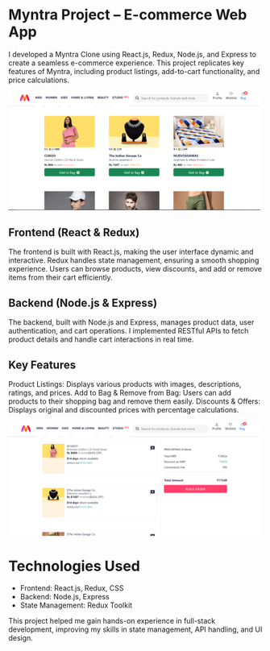 # Myntra Project – E-commerce Web App

I developed a Myntra Clone using React.js, Redux, Node.js, and Express to create a seamless e-commerce experience. This project replicates key features of Myntra, including product listings, add-to-cart functionality, and price calculations.

<img src="./myntra-project//public/images/Screenshot (1091).png" alt="Image" width="500"/>

## Frontend (React & Redux)
The frontend is built with React.js, making the user interface dynamic and interactive. Redux handles state management, ensuring a smooth shopping experience. Users can browse products, view discounts, and add or remove items from their cart efficiently.

## Backend (Node.js & Express)
The backend, built with Node.js and Express, manages product data, user authentication, and cart operations. I implemented RESTful APIs to fetch product details and handle cart interactions in real time.

## Key Features
Product Listings: Displays various products with images, descriptions, ratings, and prices.
Add to Bag & Remove from Bag: Users can add products to their shopping bag and remove them easily.
Discounts & Offers: Displays original and discounted prices with percentage calculations.


<img src="./myntra-project//public/images/Screenshot (1092).png" alt="Image" width="500"/>


# Technologies Used
- Frontend: React.js, Redux, CSS
- Backend: Node.js, Express
- State Management: Redux Toolkit

This project helped me gain hands-on experience in full-stack development, improving my skills in state management, API handling, and UI design.
